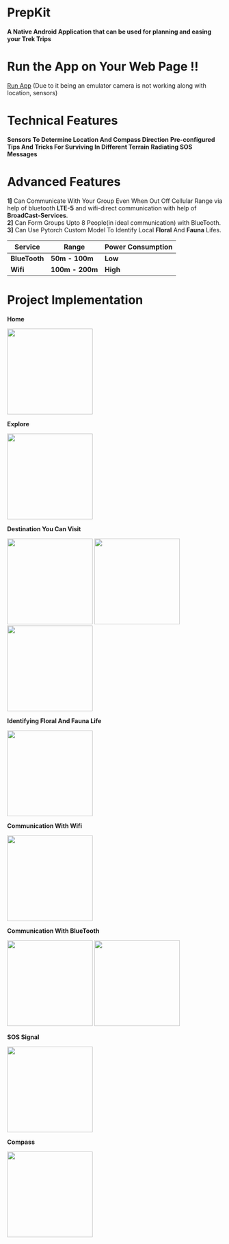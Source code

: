 # PrepKit

**A Native Android Application that can be used for planning and easing your Trek Trips**

# Run the App on Your Web Page !!
[Run App](https://appetize.io/embed/b_65yzgrf7u7swgiy4zdyiki3rke) (Due to it being an emulator camera is not working along with location, sensors)

# Technical Features

**Sensors To Determine Location And Compass Direction**
**Pre-configured Tips And Tricks For Surviving In Different Terrain**
**Radiating SOS Messages**

# Advanced Features

**1]** Can Communicate With Your Group Even When Out Off Cellular Range via help of bluetooth **LTE-5** and wifi-direct communication with help of **BroadCast-Services**.<br />
**2]** Can Form Groups Upto 8 People(in ideal communication) with BlueTooth.<br />
**3]** Can Use Pytorch Custom Model To Identify Local **Floral** And **Fauna** Lifes.<br />

| Service | Range | Power Consumption
|------|----------|---------|
| **BlueTooth**    | **50m - 100m**   | **Low** | 
| **Wifi**    | **100m - 200m**   | **High** |

# Project Implementation

**Home**

<p float="left">
  <img src="https://github.com/jay-sharmaa/PrepKit/blob/main/implimages/img10.jpg" width="200"/>
</p>

**Explore**

<p float="left">
  <img src="https://github.com/jay-sharmaa/PrepKit/blob/main/implimages/img9.jpg" width="200"/>
<p/>

**Destination You Can Visit**

<p float="left">
  <img src="https://github.com/jay-sharmaa/PrepKit/blob/main/implimages/img6.jpg" width="200"/>
  <img src="https://github.com/jay-sharmaa/PrepKit/blob/main/implimages/img7.jpg" width="200"/>
  <img src="https://github.com/jay-sharmaa/PrepKit/blob/main/implimages/img8.jpg" width="200"/>
<p/>

**Identifying Floral And Fauna Life**

<p float="left">
  <img src="https://github.com/jay-sharmaa/PrepKit/blob/main/implimages/img11.jpg" width="200"/>
<p/>

**Communication With Wifi**

<p float="left">
  <img src="https://github.com/jay-sharmaa/PrepKit/blob/main/implimages/img4.jpg" width="200"/>
</p>

**Communication With BlueTooth**

<p float="left">
  <img src="https://github.com/jay-sharmaa/PrepKit/blob/main/implimages/img2.jpg" width="200"/>
  <img src="https://github.com/jay-sharmaa/PrepKit/blob/main/implimages/img3.jpg" width="200"/>
</p>

**SOS Signal**

<p float="left">
  <img src="https://github.com/jay-sharmaa/PrepKit/blob/main/implimages/img1.jpg" width="200"/>
</p>

**Compass**

<p float="left">
  <img src="https://github.com/jay-sharmaa/PrepKit/blob/main/implimages/img5.jpg" width="200"/>
</p>
